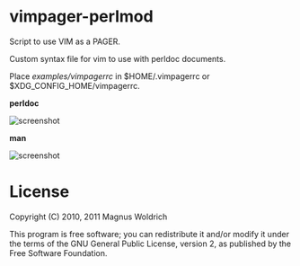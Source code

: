 vimpager-perlmod
================
Script to use VIM as a PAGER.

Custom syntax file for vim to use with perldoc documents.

Place *examples/vimpagerrc* in $HOME/.vimpagerrc or $XDG_CONFIG_HOME/vimpagerrc.

**perldoc**

![screenshot](http://devel.japh.se/vimpager/vimpager-perldoc.png)

**man**

![screenshot](http://devel.japh.se/vimpager/vimpager-man.png)

License
=======
Copyright (C) 2010, 2011 Magnus Woldrich

This program is free software; you can redistribute it and/or modify it under
the terms of the GNU General Public License, version 2, as published by the
Free Software Foundation.
